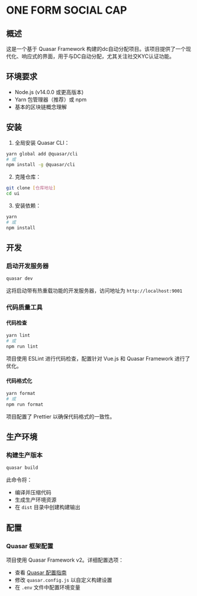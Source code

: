 # ONE FORM SOCIAL CAP

## 概述

这是一个基于 Quasar Framework 构建的dc自动分配项目。该项目提供了一个现代化、响应式的界面，用于与DC自动分配，尤其关注社交KYC认证功能。

## 环境要求

- Node.js (v14.0.0 或更高版本)
- Yarn 包管理器（推荐）或 npm
- 基本的区块链概念理解

## 安装

1. 全局安装 Quasar CLI：

```bash
yarn global add @quasar/cli
# 或
npm install -g @quasar/cli
```

2. 克隆仓库：

```bash
git clone [仓库地址]
cd ui
```

3. 安装依赖：

```bash
yarn
# 或
npm install
```

## 开发

### 启动开发服务器

```bash
quasar dev
```

这将启动带有热重载功能的开发服务器，访问地址为 `http://localhost:9001`

### 代码质量工具

#### 代码检查

```bash
yarn lint
# 或
npm run lint
```

项目使用 ESLint 进行代码检查，配置针对 Vue.js 和 Quasar Framework 进行了优化。

#### 代码格式化

```bash
yarn format
# 或
npm run format
```

项目配置了 Prettier 以确保代码格式的一致性。

## 生产环境

### 构建生产版本

```bash
quasar build
```

此命令将：

- 编译并压缩代码
- 生成生产环境资源
- 在 `dist` 目录中创建构建输出

## 配置

### Quasar 框架配置

项目使用 Quasar Framework v2。详细配置选项：

- 查看 [Quasar 配置指南](https://v2.quasar.dev/quasar-cli-vite/quasar-config-js)
- 修改 `quasar.config.js` 以自定义构建设置
- 在 `.env` 文件中配置环境变量
